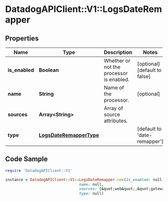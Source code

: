 # DatadogAPIClient::V1::LogsDateRemapper

## Properties

Name | Type | Description | Notes
------------ | ------------- | ------------- | -------------
**is_enabled** | **Boolean** | Whether or not the processor is enabled. | [optional] [default to false]
**name** | **String** | Name of the processor. | [optional] 
**sources** | **Array&lt;String&gt;** | Array of source attributes. | 
**type** | [**LogsDateRemapperType**](LogsDateRemapperType.md) |  | [default to &#39;date-remapper&#39;]

## Code Sample

```ruby
require 'DatadogAPIClient::V1'

instance = DatadogAPIClient::V1::LogsDateRemapper.new(is_enabled: null,
                                 name: null,
                                 sources: [&quot;web&quot;,&quot;gateway&quot;],
                                 type: null)
```


